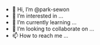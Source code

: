 - 👋 Hi, I’m @park-sewon
- 👀 I’m interested in ...
- 🌱 I’m currently learning ...
- 💞️ I’m looking to collaborate on ...
- 📫 How to reach me ...

<!---
park-sewon/park-sewon is a ✨ special ✨ repository because its `README.md` (this file) appears on your GitHub profile.
You can click the Preview link to take a look at your changes.
--->
